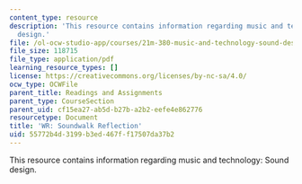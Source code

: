 ```yaml
---
content_type: resource
description: 'This resource contains information regarding music and technology: Sound
  design.'
file: /ol-ocw-studio-app/courses/21m-380-music-and-technology-sound-design-spring-2016/55772b4d3199b3ed467ff17507da37b2_MIT21M_380S16_assn_wr.pdf
file_size: 118715
file_type: application/pdf
learning_resource_types: []
license: https://creativecommons.org/licenses/by-nc-sa/4.0/
ocw_type: OCWFile
parent_title: Readings and Assignments
parent_type: CourseSection
parent_uid: cf15ea27-ab5d-b27b-a2b2-eefe4e862776
resourcetype: Document
title: 'WR: Soundwalk Reflection'
uid: 55772b4d-3199-b3ed-467f-f17507da37b2
---
```

This resource contains information regarding music and technology: Sound design.